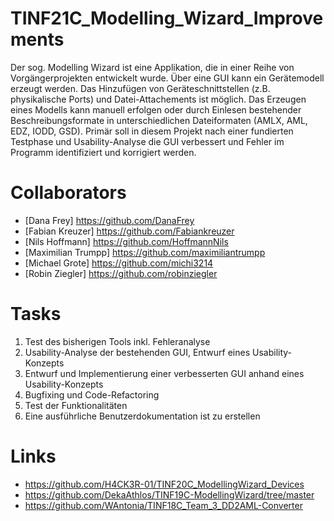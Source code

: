 # TINF21C_Modelling_Wizard_Improvements
Der sog. Modelling Wizard ist eine Applikation, die in einer Reihe von Vorgängerprojekten
entwickelt wurde. Über eine GUI kann ein Gerätemodell erzeugt werden. Das Hinzufügen
von Geräteschnittstellen (z.B. physikalische Ports) und Datei-Attachements ist möglich. Das
Erzeugen eines Modells kann manuell erfolgen oder durch Einlesen bestehender
Beschreibungsformate in unterschiedlichen Dateiformaten (AMLX, AML, EDZ, IODD, GSD).
Primär soll in diesem Projekt nach einer fundierten Testphase und Usability-Analyse die GUI
verbessert und Fehler im Programm identifiziert und korrigiert werden.

# Collaborators
- [Dana Frey] https://github.com/DanaFrey
- [Fabian Kreuzer] https://github.com/Fabiankreuzer
- [Nils Hoffmann] https://github.com/HoffmannNils
- [Maximilian Trumpp] https://github.com/maximiliantrumpp
- [Michael Grote] https://github.com/michi3214
- [Robin Ziegler] https://github.com/robinziegler


# Tasks
1. Test des bisherigen Tools inkl. Fehleranalyse
2. Usability-Analyse der bestehenden GUI, Entwurf eines Usability-Konzepts
3. Entwurf und Implementierung einer verbesserten GUI anhand eines Usability-Konzepts
4. Bugfixing und Code-Refactoring
5. Test der Funktionalitäten
6. Eine ausführliche Benutzerdokumentation ist zu erstellen

# Links
- https://github.com/H4CK3R-01/TINF20C_ModellingWizard_Devices
- https://github.com/DekaAthlos/TINF19C-ModellingWizard/tree/master
- https://github.com/WAntonia/TINF18C_Team_3_DD2AML-Converter
